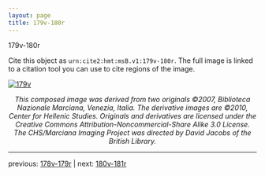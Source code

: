 ```yaml
---
layout: page
title: 179v-180r
---
```


179v-180r

Cite this object as `urn:cite2:hmt:msB.v1:179v-180r`. The full image is linked to a citation tool you can use to cite regions of the image.

[![179v](http://www.homermultitext.org/iipsrv?IIIF=/project/homer/pyramidal/deepzoom/hmt/vbbifolio/v1/vb_179v_180r.tif/full/800,/0/default.jpg)](http://www.homermultitext.org/ict2/?urn=urn:cite2:hmt:vbbifolio.v1:vb_179v_180r) 

<p style="text-align: center; font-style: italic;">This composed image was derived from two originals ©2007, Biblioteca Nazionale Marciana, Venezia, Italia. The derivative images are ©2010, Center for Hellenic Studies. Originals and derivatives are licensed under the Creative Commons Attribution-Noncommercial-Share Alike 3.0 License. The CHS/Marciana Imaging Project was directed by David Jacobs of the British Library.</p>

---

previous: [178v-179r](../178v-179r/) | next: [180v-181r](../180v-181r/)